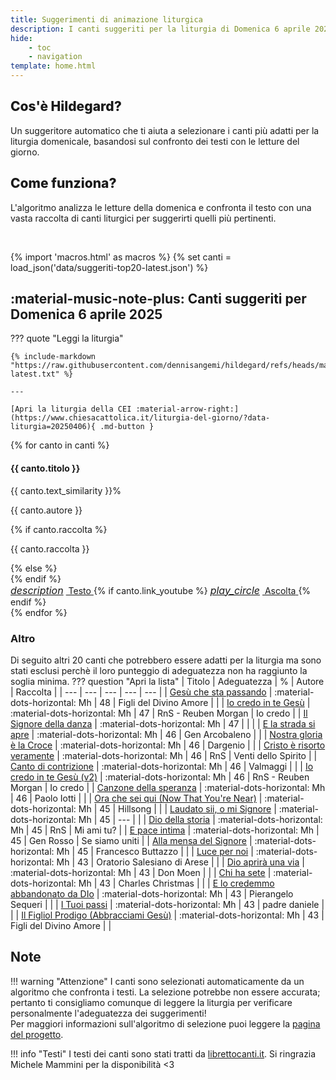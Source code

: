 ```yaml
---
title: Suggerimenti di animazione liturgica
description: I canti suggeriti per la liturgia di Domenica 6 aprile 2025
hide:
    - toc
    - navigation
template: home.html
---
```


<div class="grid md:grid-cols-2 gap-8 mb-12">
  <div class="bg-white rounded-lg shadow p-6 border-l-4 border-accent-500">
    <h2 class="text-2xl font-extrabold text-primary-800 mb-3" style="font-weight: 800 !important;">Cos'è Hildegard?</h2>
    <p class="text-gray-700">Un suggeritore automatico che ti aiuta a selezionare i canti più adatti per la liturgia domenicale, basandosi sul confronto dei testi con le letture del giorno.</p>
  </div>
  
  <div class="bg-white rounded-lg shadow p-6 border-l-4 border-primary-500">
    <h2 class="text-2xl font-extrabold text-primary-800 mb-3" style="font-weight: 800 !important;">Come funziona?</h2>
    <p class="text-gray-700">L'algoritmo analizza le letture della domenica e confronta il testo con una vasta raccolta di canti liturgici per suggerirti quelli più pertinenti.</p>
  </div>
</div>

<br>

{% import 'macros.html' as macros %}
{% set canti = load_json('data/suggeriti-top20-latest.json') %}


## <span class="text-primary-700 font-bold"> :material-music-note-plus: Canti suggeriti per Domenica 6 aprile 2025</span>

??? quote "Leggi la liturgia"

    {% include-markdown "https://raw.githubusercontent.com/dennisangemi/hildegard/refs/heads/main/risorse/lezionari/liturgia-latest.txt" %}

    ---

    [Apri la liturgia della CEI :material-arrow-right:](https://www.chiesacattolica.it/liturgia-del-giorno/?data-liturgia=20250406){ .md-button }

<div class="grid md:grid-cols-2 lg:grid-cols-3 gap-6 mb-8">
  {% for canto in canti %}
  <div class="bg-white rounded-lg shadow-md overflow-hidden border-t-4 border-accent-500 flex flex-col">
    <div class="p-5 flex-grow">
      <div class="flex justify-between items-start">
        <h4 class="text-lg font-bold text-gray-800 mb-2">{{ canto.titolo }}</h4>
        <span class="bg-accent-100 text-accent-800 text-sm font-semibold rounded-full px-3 py-1">{{ canto.text_similarity }}%</span>
      </div>
      <p class="text-sm text-gray-600 mb-1">{{ canto.autore }}</p>
      {% if canto.raccolta %}
      <p class="text-sm text-gray-500 italic mb-3">{{ canto.raccolta }}</p>
      {% else %}
      <div class="mb-3"></div>
      {% endif %}
    </div>
    <div class="bg-gray-50 p-3 border-t border-gray-100 flex justify-between items-center">
      <a href="https://www.librettocanti.it/canto/{{ canto.titolo | lower | replace(' ', '-') }}-{{ canto.id_canti }}" class="text-accent-600 hover:text-accent-800 text-sm font-medium" target="_blank">
        <span class="flex items-center"><i class="material-icons" style="font-size: 1rem; margin-right: 0.25rem;">description</i> Testo</span>
      </a>
      {% if canto.link_youtube %}
      <a href="https://www.youtube.com/watch?v={{ canto.link_youtube }}" class="text-red-600 hover:text-red-800 text-sm font-medium" target="_blank">
        <span class="flex items-center"><i class="material-icons" style="font-size: 1rem; margin-right: 0.25rem;">play_circle</i> Ascolta</span>
      </a>
      {% endif %}
    </div>
  </div>
  {% endfor %}
</div>


### Altro
Di seguito altri 20 canti che potrebbero essere adatti per la liturgia ma sono stati esclusi perchè il loro punteggio di adeguatezza non ha raggiunto la soglia minima.
??? question "Apri la lista"
    | Titolo | Adeguatezza | % | Autore | Raccolta |
    | --- | --- | --- | --- | --- |
    | [Gesù che sta passando](https://www.librettocanti.it/canto/ges-che-sta-passando-2337) | :material-dots-horizontal: Mh | 48 | Figli del Divino Amore |  |
    | [Io credo in te Gesù](https://www.librettocanti.it/canto/io-credo-in-te-ges-1678) | :material-dots-horizontal: Mh | 47 | RnS - Reuben Morgan | Io credo |
    | [Il Signore della danza](https://www.librettocanti.it/canto/il-signore-della-danza-1555) | :material-dots-horizontal: Mh | 47 |  |  |
    | [E la strada si apre](https://www.librettocanti.it/canto/e-la-strada-si-apre-1880) | :material-dots-horizontal: Mh | 46 | Gen Arcobaleno |  |
    | [Nostra gloria è la Croce](https://www.librettocanti.it/canto/nostra-gloria-la-croce-2798) | :material-dots-horizontal: Mh | 46 | Dargenio |  |
    | [Cristo è risorto veramente](https://www.librettocanti.it/canto/cristo-risorto-veramente-145) | :material-dots-horizontal: Mh | 46 | RnS | Venti dello Spirito |
    | [Canto di contrizione](https://www.librettocanti.it/canto/canto-di-contrizione-2115) | :material-dots-horizontal: Mh | 46 | Valmaggi |  |
    | [Io credo in te Gesù (v2)](https://www.librettocanti.it/canto/io-credo-in-te-ges-v2-2393) | :material-dots-horizontal: Mh | 46 | RnS - Reuben Morgan | Io credo |
    | [Canzone della speranza](https://www.librettocanti.it/canto/canzone-della-speranza-1616) | :material-dots-horizontal: Mh | 46 | Paolo Iotti |  |
    | [Ora che sei qui (Now That You're Near)](https://www.librettocanti.it/canto/ora-che-sei-qui-now-that-you-re-near-2553) | :material-dots-horizontal: Mh | 45 | Hillsong  |  |
    | [Laudato sii, o mi Signore](https://www.librettocanti.it/canto/laudato-sii-o-mi-signore-278) | :material-dots-horizontal: Mh | 45 | --- |  |
    | [Dio della storia](https://www.librettocanti.it/canto/dio-della-storia-2921) | :material-dots-horizontal: Mh | 45 | RnS | Mi ami tu? |
    | [E pace intima](https://www.librettocanti.it/canto/e-pace-intima-177) | :material-dots-horizontal: Mh | 45 | Gen Rosso | Se siamo uniti |
    | [Alla mensa del Signore](https://www.librettocanti.it/canto/alla-mensa-del-signore-13) | :material-dots-horizontal: Mh | 45 | Francesco Buttazzo |  |
    | [Luce per noi](https://www.librettocanti.it/canto/luce-per-noi-2104) | :material-dots-horizontal: Mh | 43 | Oratorio Salesiano di Arese |  |
    | [Dio aprirà una via](https://www.librettocanti.it/canto/dio-aprir-una-via-1686) | :material-dots-horizontal: Mh | 43 | Don Moen |  |
    | [Chi ha sete](https://www.librettocanti.it/canto/chi-ha-sete-1757) | :material-dots-horizontal: Mh | 43 | Charles Christmas |  |
    | [E lo credemmo abbandonato da DIo](https://www.librettocanti.it/canto/e-lo-credemmo-abbandonato-da-dio-2301) | :material-dots-horizontal: Mh | 43 | Pierangelo Sequeri |  |
    | [I Tuoi passi](https://www.librettocanti.it/canto/i-tuoi-passi-222) | :material-dots-horizontal: Mh | 43 | padre daniele  |  |
    | [Il Figliol Prodigo (Abbracciami Gesù)](https://www.librettocanti.it/canto/il-figliol-prodigo-abbracciami-ges-1596) | :material-dots-horizontal: Mh | 43 | Figli del Divino Amore |  |
## Note
!!! warning "Attenzione"
    I canti sono selezionati automaticamente da un algoritmo che confronta i testi. La selezione potrebbe non essere accurata; pertanto ti consigliamo comunque di leggere la liturgia per verificare personalmente l'adeguatezza dei suggerimenti!<br>Per maggiori informazioni sull'algoritmo di selezione puoi leggere la [pagina del progetto](https://hildegard.it/progetto/).

!!! info "Testi"
    I testi dei canti sono stati tratti da [librettocanti.it](https://www.librettocanti.it/). Si ringrazia Michele Mammini per la disponibilità <3


